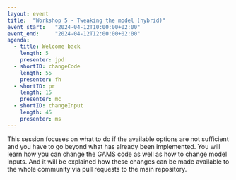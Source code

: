```yaml
---
layout: event
title:  "Workshop 5 - Tweaking the model (hybrid)"
event_start:   "2024-04-12T10:00:00+02:00"
event_end:     "2024-04-12T12:00:00+02:00"
agenda:
  - title: Welcome back
    length: 5
    presenter: jpd 
  - shortID: changeCode
    length: 55
    presenter: fh
  - shortID: pr
    length: 15
    presenter: mc
  - shortID: changeInput
    length: 45
    presenter: ms
---
```


This session focuses on what to do if the available options are not sufficient and you have to go beyond what has already been implemented. You will learn how you can change the GAMS code as well as how to change model inputs. And it will be explained how these changes can be made available to the whole community via pull requests to the main repository.
